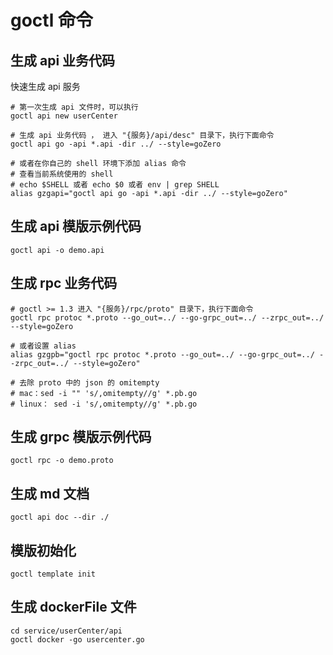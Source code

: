 # goctl 命令

## 生成 api 业务代码

快速生成 api 服务

```shell
# 第一次生成 api 文件时，可以执行
goctl api new userCenter
```

```shell
# 生成 api 业务代码 ， 进入 "{服务}/api/desc" 目录下，执行下面命令
goctl api go -api *.api -dir ../ --style=goZero

# 或者在你自己的 shell 环境下添加 alias 命令
# 查看当前系统使用的 shell
# echo $SHELL 或者 echo $0 或者 env | grep SHELL
alias gzgapi="goctl api go -api *.api -dir ../ --style=goZero"
```

## 生成 api 模版示例代码

```shell
goctl api -o demo.api
```

## 生成 rpc 业务代码

```shell
# goctl >= 1.3 进入 "{服务}/rpc/proto" 目录下，执行下面命令
goctl rpc protoc *.proto --go_out=../ --go-grpc_out=../ --zrpc_out=../ --style=goZero

# 或者设置 alias
alias gzgpb="goctl rpc protoc *.proto --go_out=../ --go-grpc_out=../ --zrpc_out=../ --style=goZero"

# 去除 proto 中的 json 的 omitempty
# mac：sed -i "" 's/,omitempty//g' *.pb.go
# linux： sed -i 's/,omitempty//g' *.pb.go
```

## 生成 grpc 模版示例代码

```shell
goctl rpc -o demo.proto
```

## 生成 md 文档

```shell
goctl api doc --dir ./
```

## 模版初始化

```shell
goctl template init
```

## 生成 dockerFile 文件

```shell
cd service/userCenter/api
goctl docker -go usercenter.go
```